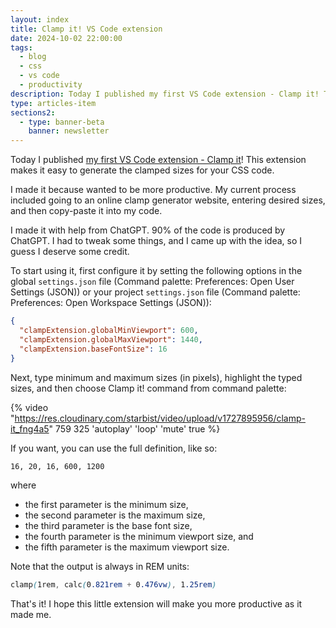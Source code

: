 ```yaml
---
layout: index
title: Clamp it! VS Code extension
date: 2024-10-02 22:00:00
tags:
  - blog
  - css
  - vs code
  - productivity
description: Today I published my first VS Code extension - Clamp it! This extension makes it easy to generate the clamped sizes for your CSS code.
type: articles-item
sections2:
  - type: banner-beta
    banner: newsletter
---
```


Today I published [my first VS Code extension - Clamp it](https://marketplace.visualstudio.com/items?itemName=starbist.clamp-it)! This extension makes it easy to generate the clamped sizes for your CSS code.

I made it because wanted to be more productive. My current process included going to an online clamp generator website, entering desired sizes, and then copy-paste it into my code.

I made it with help from ChatGPT. 90% of the code is produced by ChatGPT. I had to tweak some things, and I came up with the idea, so I guess I deserve some credit.

To start using it, first configure it by setting the following options in the global  `settings.json` file  (Command palette: Preferences: Open User Settings  (JSON)) or your project  `settings.json` file  (Command palette: Preferences: Open Workspace Settings  (JSON)):

```json
{
  "clampExtension.globalMinViewport": 600,
  "clampExtension.globalMaxViewport": 1440,
  "clampExtension.baseFontSize": 16
}
```

Next, type minimum and maximum sizes  (in pixels), highlight the typed sizes, and then choose Clamp it! command from command palette:

{% video "https://res.cloudinary.com/starbist/video/upload/v1727895956/clamp-it_fng4a5" 759 325 'autoplay' 'loop' 'mute' true %}

If you want, you can use the full definition, like so:

```txt
16, 20, 16, 600, 1200
```

where

- the first parameter is the minimum size,
- the second parameter is the maximum size,
- the third parameter is the base font size,
- the fourth parameter is the minimum viewport size, and
- the fifth parameter is the maximum viewport size.

Note that the output is always in REM units:

```css
clamp(1rem, calc(0.821rem + 0.476vw), 1.25rem)
```

That's it! I hope this little extension will make you more productive as it made me.
